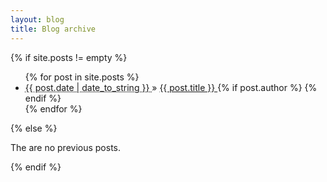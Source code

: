 ```yaml
---
layout: blog
title: Blog archive
---
```


{% if site.posts != empty %}
  <ul class="archive">
    {% for post in site.posts %}
      <li class="hentry">
        <abbr class="published updated" title="{{ post.date | date_to_xmlschema }}">
          {{ post.date | date_to_string }}
        </abbr> 
        &raquo; 
        <a class="entry-title" href="{{ post.url }}" rel="bookmark">
          {{ post.title }}
        </a>
        {% if post.author %}
          <span class="vcard name author" style="display:none">
            <a href="/about/" class="url fn n uid" title="About {{ post.author }}">
              {{ post.author }}
            </a>
          </span> 
        {% endif %}
      </li>
    {% endfor %}
  </ul>
{% else %}
  <p>The are no previous posts.</p>
{% endif %}
